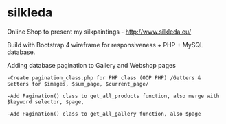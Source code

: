 # silkleda
Online Shop to present my silkpaintings - http://www.silkleda.eu/

Build with Bootstrap 4 wireframe for responsiveness + PHP + MySQL database.

Adding database pagination to Gallery and Webshop pages

    -Create pagination_class.php for PHP class (OOP PHP) /Getters & Setters for $images, $sum_page, $current_page/
	 
    -Add Pagination() class to get_all_products function, also merge with $keyword selector, $page,
	
    -Add Pagination() class to get_all_gallery function, also $page
	
